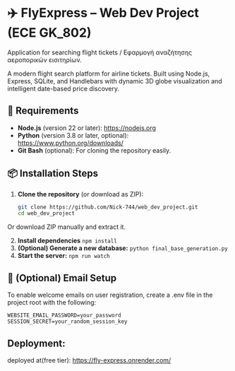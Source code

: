 # ✈️ FlyExpress – Web Dev Project (ECE GK_802)
Application for searching flight tickets / Εφαρμογή αναζήτησης αεροπορικών εισιτηρίων.

A modern flight search platform for airline tickets. Built using Node.js, Express, SQLite, and Handlebars with dynamic 3D globe visualization and intelligent date-based price discovery.

## 🔧 Requirements

- **Node.js** (version 22 or later): https://nodejs.org  
- **Python** (version 3.8 or later, optional): https://www.python.org/downloads/  
- **Git Bash** (optional): For cloning the repository easily.

## 📦 Installation Steps

1. **Clone the repository** (or download as ZIP):
   ```bash
   git clone https://github.com/Nick-744/web_dev_project.git
   cd web_dev_project
   ```
Or download ZIP manually and extract it.

2. **Install dependencies**
   ```npm install```
3. **(Optional) Generate a new database:**
   ```python final_base_generation.py```
4. **Start the server:**
   ```npm run watch```

## 📧 (Optional) Email Setup
To enable welcome emails on user registration, create a .env file in the project root with the following:
```WEBSITE_EMAIL=your_email@gmail.com
WEBSITE_EMAIL_PASSWORD=your_password
SESSION_SECRET=your_random_session_key
```

## Deployment:
deployed at(free tier): https://fly-express.onrender.com/
